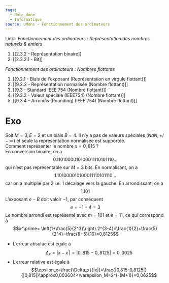 ```yaml
---
tags:
  - Note_done
  - Informatique
source: UMons - Fonctionnement des ordinateurs
---
```


Link :
_Fonctionnement des ordinateurs : Représentation des nombres naturels & entiers_
1. [[2.3.2 - Représentation binaire]]
2. [[2.3.2.1 - Bit]]


_Fonctionnement des ordinateurs : Nombres flottants_
1. [[9.2.1 - Biais de l'exposant (Représentation en virgule flottant)]]
1. [[9.2.2 - Représentation normalisée (Nombre flottant)]]
2. [[9.3 - Standard IEEE 754 (Nombre flottant)]]
3. [[9.3.2 - Valeur spéciale (IEEE754) (Nombre flottant)]]
4. [[9.3.4 - Arrondis (Rounding) (IEEE 754) (Nombre flottant)]]

# Exo
Soit $M=3, E=2$ et un biais $B=4$. Il n’y a pas de valeurs spéciales ($NaN, +/- ∞$) et seule la représentation normalisée est supportée. 
\
Comment représenter le nombre $x = 0,815$ ?
\
En conversion binaire, on a $$0.1101000010100011110101110…$$ qui n’est pas représentable sur $M=3$ bits. En normalisant, on a $$1.101000010100011110101110…$$ car on a multiplié par 2 i.e. 1 décalage vers la gauche. En arrondissant, on a $$1.101$$ L’exposant $e-B$ doit valoir $-1$, par conséquent $$e=-1+4=3$$ Le nombre arrondi est représenté avec $m=101$ et $e=11$, ce qui correspond à $$x^\prime= \left(1+\frac{5}{2^3}\right).2^{3-4}=\frac{1}{2}+\frac{5}{2^4}=\frac{8+5}{16}=0,8125$$ 
- L’erreur absolue est égale à $$\Delta_x=|x-x^\prime|=|0,815-0,8125|=0,0025$$
- L’erreur relative est égale à $$\epsilon_x=\frac{\Delta_x}{|x|}=\frac{|0,815-0,8125|}{|0,815|}\approx0,003604<\varepsilon_M=2^{-(M+1)}=0,0625$$